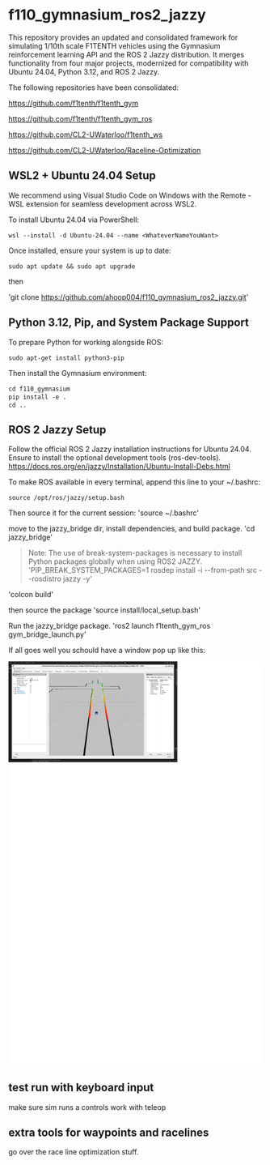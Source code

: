 # f110_gymnasium_ros2_jazzy
This repository provides an updated and consolidated framework for simulating 1/10th scale F1TENTH vehicles using the Gymnasium reinforcement learning API and the ROS 2 Jazzy distribution. It merges functionality from four major projects, modernized for compatibility with Ubuntu 24.04, Python 3.12, and ROS 2 Jazzy.

The following repositories have been consolidated:

https://github.com/f1tenth/f1tenth_gym

https://github.com/f1tenth/f1tenth_gym_ros

https://github.com/CL2-UWaterloo/f1tenth_ws

https://github.com/CL2-UWaterloo/Raceline-Optimization




## WSL2 + Ubuntu 24.04 Setup
We recommend using Visual Studio Code on Windows with the Remote - WSL extension for seamless development across WSL2.

To install Ubuntu 24.04 via PowerShell:
```
wsl --install -d Ubuntu-24.04 --name <WhateverNameYouWant>
```
Once installed, ensure your system is up to date:
```
sudo apt update && sudo apt upgrade
```
then 

'git clone https://github.com/ahoop004/f110_gymnasium_ros2_jazzy.git'
## Python 3.12, Pip, and System Package Support
To prepare Python for working alongside ROS:

```
sudo apt-get install python3-pip
```
Then install the Gymnasium environment:
```
cd f110_gymnasium
pip install -e .
cd ..

```


## ROS 2 Jazzy Setup
Follow the official ROS 2 Jazzy installation instructions for Ubuntu 24.04. Ensure to install the optional development tools (ros-dev-tools).
https://docs.ros.org/en/jazzy/Installation/Ubuntu-Install-Debs.html


To make ROS available in every terminal, append this line to your ~/.bashrc:
```
source /opt/ros/jazzy/setup.bash
```
Then source it for the current session:
'source ~/.bashrc'


move to the jazzy_bridge dir, install dependencies, and build package.
'cd jazzy_bridge'

>Note: The use of break-system-packages is necessary to install Python packages globally when using ROS2 JAZZY.
'PIP_BREAK_SYSTEM_PACKAGES=1 rosdep install -i --from-path src --rosdistro jazzy -y'

'colcon build'

then source the package
'source install/local_setup.bash'

Run the jazzy_bridge package.
'ros2 launch f1tenth_gym_ros gym_bridge_launch.py'

If all goes well you schould have a window pop up like this:

![screenshot](rviz_screenshot.png)

## test run with keyboard input
make sure sim runs a controls work with teleop

## extra tools for waypoints and racelines
go over the race line optimization stuff.


